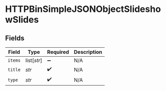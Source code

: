 # HTTPBinSimpleJSONObjectSlideshowSlides


## Fields

| Field              | Type               | Required           | Description        |
| ------------------ | ------------------ | ------------------ | ------------------ |
| `items`            | list[*str*]        | :heavy_minus_sign: | N/A                |
| `title`            | *str*              | :heavy_check_mark: | N/A                |
| `type`             | *str*              | :heavy_check_mark: | N/A                |